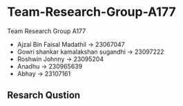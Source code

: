 # Team-Research-Group-A177
Team Research Group A177

- Ajzal Bin Faisal Madathil -> 23067047
- Gowri shankar kamalakshan sugandhi -> 23097222
- Roshwin Johnny -> 23095204
- Anadhu -> 230965639
- Abhay -> 23107161

## Resarch Qustion
